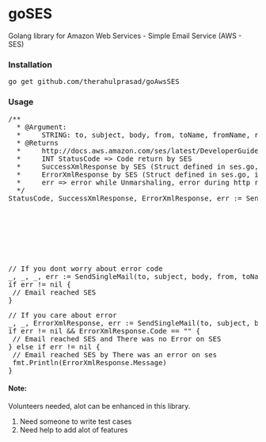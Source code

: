<h1>goSES</h1>

Golang library for Amazon Web Services - Simple Email Service (AWS - SES)

<h3>Installation</h3>
<pre>
go get github.com/therahulprasad/goAwsSES
</pre>

<h3>Usage</h3>
<pre>
/**
  * @Argument:
  *     STRING: to, subject, body, from, toName, fromName, replyTo, replyToName
  * @Returns
  *     http://docs.aws.amazon.com/ses/latest/DeveloperGuide/query-interface-responses.html
  *     INT StatusCode => Code return by SES 
  *     SuccessXmlResponse by SES (Struct defined in ses.go, it contains MessageId and RequestId)
  *     ErrorXmlResponse by SES (Struct defined in ses.go, it contains Type, Code, Message, RequestId)
  *     err => error while Unmarshaling, error during http request
  */
StatusCode, SuccessXmlResponse, ErrorXmlResponse, err := SendSingleMail(to, 
                                                                        subject, 
                                                                        body, 
                                                                        from, 
                                                                        toName, 
                                                                        fromName, 
                                                                        replyTo, 
                                                                        replyToName);
</pre>
<pre>
// If you dont worry about error code 
_, _, _, err := SendSingleMail(to, subject, body, from, toName, fromName, replyTo, replyToName);
if err != nil {
 // Email reached SES
}
</pre>
<pre>
// If you care about error
_, _, ErrorXmlResponse, err := SendSingleMail(to, subject, body, from, toName, fromName, replyTo, replyToName);
if err != nil && ErrorXmlResponse.Code == "" {
 // Email reached SES and There was no Error on SES
} else if err != nil {
 // Email reached SES by There was an error on ses
 fmt.Println(ErrorXmlResponse.Message)
}
</pre>

<h4>Note:</h4>
Volunteers needed, alot can be enhanced in this library.
<ol>
  <li>Need someone to write test cases</li>
  <li>Need help to add alot of features</li>
</ol>
